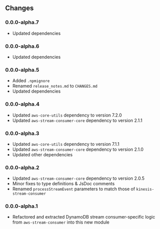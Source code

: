## Changes

### 0.0.0-alpha.7
- Updated dependencies

### 0.0.0-alpha.6
- Updated dependencies

### 0.0.0-alpha.5
- Added `.npmignore`
- Renamed `release_notes.md` to `CHANGES.md`
- Updated dependencies

### 0.0.0-alpha.4
- Updated `aws-core-utils` dependency to version 7.2.0
- Updated `aws-stream-consumer-core` dependency to version 2.1.1

### 0.0.0-alpha.3
- Updated `aws-core-utils` dependency to version 7.1.1
- Updated `aws-stream-consumer-core` dependency to version 2.1.0
- Updated other dependencies

### 0.0.0-alpha.2
- Updated `aws-stream-consumer-core` dependency to version 2.0.5
- Minor fixes to type definitions & JsDoc comments
- Renamed `processStreamEvent` parameters to match those of `kinesis-stream-consumer`

### 0.0.0-alpha.1
- Refactored and extracted DynamoDB stream consumer-specific logic from `aws-stream-consumer` into this new module
